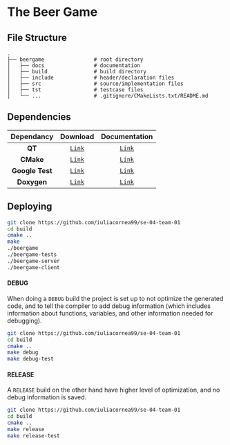 # The Beer Game

## File Structure
    .
    ├── beergame                # root directory
    │   ├── docs                # documentation
    │   ├── build               # build directory
    │   ├── include             # header/declaration files
    │   ├── src                 # source/implementation files
    │   ├── tst                 # testcase files
    │   └── ...                 # .gitignore/CMakeLists.txt/README.md


## Dependencies

| Dependancy | Download | Documentation |
| :---------: | :-----: | :-----------: |
| **QT** | [`Link`](https://www.qt.io/download-open-source?hsCtaTracking=9f6a2170-a938-42df-a8e2-a9f0b1d6cdce%7C6cb0de4f-9bb5-4778-ab02-bfb62735f3e5) | [`Link`](https://doc.qt.io) |
| **CMake** | [`Link`](https://cmake.org/download/) | [`Link`](https://cmake.org/documentation/) |
| **Google Test** | [`Link`](https://github.com/google/googletest) | [`Link`](https://github.com/google/googletest/blob/master/googletest/docs/prim…) |
| **Doxygen** | [`Link`](http://www.doxygen.nl/download.html) | [`Link`](http://www.doxygen.nl) |

## Deploying

```bash
git clone https://github.com/iuliacornea99/se-04-team-01
cd build
cmake ..
make
./beergame
./beergame-tests
./beergame-server
./beergame-client
```

#### DEBUG

When doing a `DEBUG` build the project is set up to not optimize the generated code, and to tell the compiler to add debug information (which includes information about functions, variables, and other information needed for debugging).

```bash
git clone https://github.com/iuliacornea99/se-04-team-01
cd build
cmake ..
make debug
make debug-test
```

#### RELEASE

A `RELEASE` build on the other hand have higher level of optimization, and no debug information is saved.
```bash
git clone https://github.com/iuliacornea99/se-04-team-01
cd build
cmake ..
make release
make release-test
```
